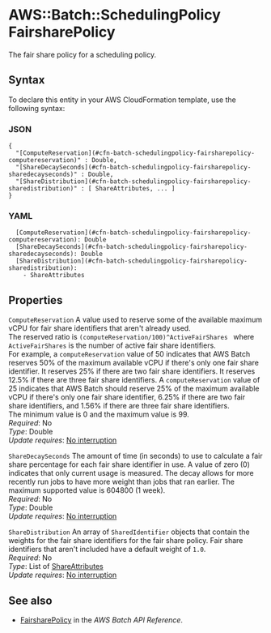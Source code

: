 # AWS::Batch::SchedulingPolicy FairsharePolicy<a name="aws-properties-batch-schedulingpolicy-fairsharepolicy"></a>

The fair share policy for a scheduling policy\.

## Syntax<a name="aws-properties-batch-schedulingpolicy-fairsharepolicy-syntax"></a>

To declare this entity in your AWS CloudFormation template, use the following syntax:

### JSON<a name="aws-properties-batch-schedulingpolicy-fairsharepolicy-syntax.json"></a>

```
{
  "[ComputeReservation](#cfn-batch-schedulingpolicy-fairsharepolicy-computereservation)" : Double,
  "[ShareDecaySeconds](#cfn-batch-schedulingpolicy-fairsharepolicy-sharedecayseconds)" : Double,
  "[ShareDistribution](#cfn-batch-schedulingpolicy-fairsharepolicy-sharedistribution)" : [ ShareAttributes, ... ]
}
```

### YAML<a name="aws-properties-batch-schedulingpolicy-fairsharepolicy-syntax.yaml"></a>

```
  [ComputeReservation](#cfn-batch-schedulingpolicy-fairsharepolicy-computereservation): Double
  [ShareDecaySeconds](#cfn-batch-schedulingpolicy-fairsharepolicy-sharedecayseconds): Double
  [ShareDistribution](#cfn-batch-schedulingpolicy-fairsharepolicy-sharedistribution): 
    - ShareAttributes
```

## Properties<a name="aws-properties-batch-schedulingpolicy-fairsharepolicy-properties"></a>

`ComputeReservation`  <a name="cfn-batch-schedulingpolicy-fairsharepolicy-computereservation"></a>
A value used to reserve some of the available maximum vCPU for fair share identifiers that aren't already used\.  
The reserved ratio is `(computeReservation/100)^ActiveFairShares ` where ` ActiveFairShares ` is the number of active fair share identifiers\.  
For example, a `computeReservation` value of 50 indicates that AWS Batch reserves 50% of the maximum available vCPU if there's only one fair share identifier\. It reserves 25% if there are two fair share identifiers\. It reserves 12\.5% if there are three fair share identifiers\. A `computeReservation` value of 25 indicates that AWS Batch should reserve 25% of the maximum available vCPU if there's only one fair share identifier, 6\.25% if there are two fair share identifiers, and 1\.56% if there are three fair share identifiers\.  
The minimum value is 0 and the maximum value is 99\.  
*Required*: No  
*Type*: Double  
*Update requires*: [No interruption](https://docs.aws.amazon.com/AWSCloudFormation/latest/UserGuide/using-cfn-updating-stacks-update-behaviors.html#update-no-interrupt)

`ShareDecaySeconds`  <a name="cfn-batch-schedulingpolicy-fairsharepolicy-sharedecayseconds"></a>
The amount of time \(in seconds\) to use to calculate a fair share percentage for each fair share identifier in use\. A value of zero \(0\) indicates that only current usage is measured\. The decay allows for more recently run jobs to have more weight than jobs that ran earlier\. The maximum supported value is 604800 \(1 week\)\.  
*Required*: No  
*Type*: Double  
*Update requires*: [No interruption](https://docs.aws.amazon.com/AWSCloudFormation/latest/UserGuide/using-cfn-updating-stacks-update-behaviors.html#update-no-interrupt)

`ShareDistribution`  <a name="cfn-batch-schedulingpolicy-fairsharepolicy-sharedistribution"></a>
An array of `SharedIdentifier` objects that contain the weights for the fair share identifiers for the fair share policy\. Fair share identifiers that aren't included have a default weight of `1.0`\.  
*Required*: No  
*Type*: List of [ShareAttributes](aws-properties-batch-schedulingpolicy-shareattributes.md)  
*Update requires*: [No interruption](https://docs.aws.amazon.com/AWSCloudFormation/latest/UserGuide/using-cfn-updating-stacks-update-behaviors.html#update-no-interrupt)

## See also<a name="aws-properties-batch-schedulingpolicy-fairsharepolicy--seealso"></a>
+  [FairsharePolicy](https://docs.aws.amazon.com/batch/latest/APIReference/API_FairsharePolicy.html) in the *AWS Batch API Reference*\.